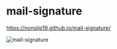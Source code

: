 # mail-signature

https://nonslip19.github.io/mail-signature/


![mail-signature](https://user-images.githubusercontent.com/88439875/165929110-7b98a79e-7733-4c7e-b063-a1851fa201c2.gif)

